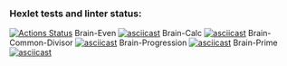 ### Hexlet tests and linter status:
[![Actions Status](https://github.com/kadashee/frontend-project-44/actions/workflows/hexlet-check.yml/badge.svg)](https://github.com/kadashee/frontend-project-44/actions)
Brain-Even
[![asciicast](https://asciinema.org/a/mPpWENWcpTEzOxW1KMoJ11Xrw.svg)](https://asciinema.org/a/mPpWENWcpTEzOxW1KMoJ11Xrw)
Brain-Calc
[![asciicast](https://asciinema.org/a/Vn4XGLH1szPaf8yn1i4kS4faU.svg)](https://asciinema.org/a/Vn4XGLH1szPaf8yn1i4kS4faU)
Brain-Common-Divisor
[![asciicast](https://asciinema.org/a/LVnlLRV16GRXO6nsHWilJTzut.svg)](https://asciinema.org/a/LVnlLRV16GRXO6nsHWilJTzut)
Brain-Progression
[![asciicast](https://asciinema.org/a/wIaL8Uh3JW5o0OlROjHhKc4xY.svg)](https://asciinema.org/a/wIaL8Uh3JW5o0OlROjHhKc4xY)
Brain-Prime
[![asciicast](https://asciinema.org/a/A7Lx1BstWwVJPKzrcU4SjQn0J.svg)](https://asciinema.org/a/A7Lx1BstWwVJPKzrcU4SjQn0J)